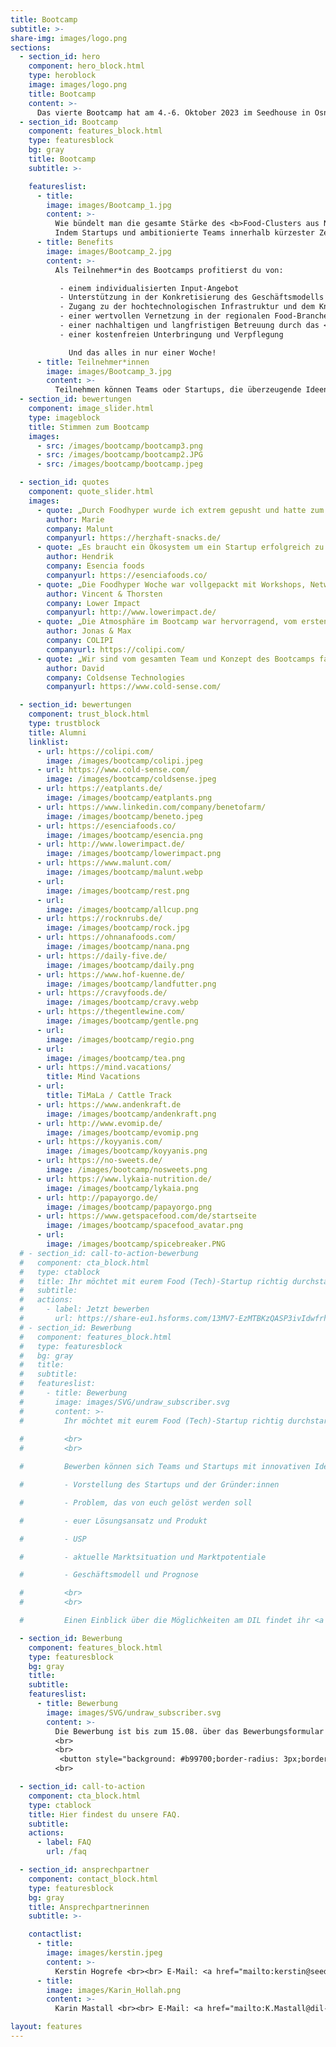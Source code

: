 ```yaml
---
title: Bootcamp
subtitle: >-
share-img: images/logo.png
sections:
  - section_id: hero
    component: hero_block.html
    type: heroblock
    image: images/logo.png
    title: Bootcamp
    content: >-
      Das vierte Bootcamp hat am 4.-6. Oktober 2023 im Seedhouse in Osnabrück und am Deutschen Institut für Lebensmitteltechnik in Quakenbrück stattgefunden.
  - section_id: Bootcamp
    component: features_block.html
    type: featuresblock
    bg: gray
    title: Bootcamp
    subtitle: >-

    featureslist:
      - title:
        image: images/Bootcamp_1.jpg
        content: >-
          Wie bündelt man die gesamte Stärke des <b>Food-Clusters aus Niedersachsen</b> in einer Woche? 
          Indem Startups und ambitionierte Teams innerhalb kürzester Zeit <b>Zugang zur hochtechnologischen Infrastruktur</b> und zum <b>Know-How</b> des Deutschen Instituts für Lebensmitteltechnik erhalten und von den Startup-Erfahrungen und dem Netzwerk des <a href="https://www.seedhouse.de/">Seedhouse</a> und der darum versammelten 34 Unternehmen aus der gesamten Lebensmittelwertschöpfungskette profitieren.
      - title: Benefits
        image: images/Bootcamp_2.jpg
        content: >-
          Als Teilnehmer*in des Bootcamps profitierst du von:

           - einem individualisierten Input-Angebot
           - Unterstützung in der Konkretisierung des Geschäftsmodells sowie der Kommerzialisierung
           - Zugang zu der hochtechnologischen Infrastruktur und dem Knowhow des <a href="https://www.dil-ev.de/">DIL</a>
           - einer wertvollen Vernetzung in der regionalen Food-Branche
           - einer nachhaltigen und langfristigen Betreuung durch das <a href="https://www.seedhouse.de/">Seedhouse</a> und das DIL
           - einer kostenfreien Unterbringung und Verpflegung

             Und das alles in nur einer Woche!
      - title: Teilnehmer*innen
        image: images/Bootcamp_3.jpg
        content: >-
          Teilnehmen können Teams oder Startups, die überzeugende Ideen/ Prototypen für Innovationen im Lebensmittelsektor mitbringen.
  - section_id: bewertungen
    component: image_slider.html
    type: imageblock
    title: Stimmen zum Bootcamp
    images:
      - src: /images/bootcamp/bootcamp3.png
      - src: /images/bootcamp/bootcamp2.JPG
      - src: /images/bootcamp/bootcamp.jpeg

  - section_id: quotes
    component: quote_slider.html
    images:
      - quote: „Durch Foodhyper wurde ich extrem gepusht und hatte zum ersten Mal das Gefühl einer rundum Unterstützung. Der Austausch mit den anderen StartUps war auf Augenhöhe und super Supportive wodurch die Woche über eine sehr angenehme Atmosphäre geherrscht hat. Foodhyper hat mich jeden Tag aus meiner Komfortzone herausgeholt - und das war toll!“
        author: Marie
        company: Malunt
        companyurl: https://herzhaft-snacks.de/
      - quote: „Es braucht ein Ökosystem um ein Startup erfolgreich zu machen. Der FoodHyper baut eine Brücke in Deutschlands größtes Food-Ökosystem Osnabrück.“
        author: Hendrik
        company: Esencia foods
        companyurl: https://esenciafoods.co/
      - quote: „Die Foodhyper Woche war vollgepackt mit Workshops, Networking und jede Menge individueller Input. Wir empfehlen jedem Food Startup diese tollen Möglichkeiten wahrzunehmen und sich für das Foodhyper Programm zu bewerben.“
        author: Vincent & Thorsten
        company: Lower Impact
        companyurl: http://www.lowerimpact.de/
      - quote: „Die Atmosphäre im Bootcamp war hervorragend, vom ersten Tag an war der Austausch mit Gleichgesinnten fruchtbar, wobei der Spaß nicht zu kurz kam. Besonders wertvoll waren für uns die Gespräche mit den Expert*innen des DILs, die auch nach dem Bootcamp weitergeführt wurden.“
        author: Jonas & Max
        company: COLIPI
        companyurl: https://colipi.com/
      - quote: „Wir sind vom gesamten Team und Konzept des Bootcamps fasziniert. Es war eine intensive und lernreiche Woche, die uns nach vorne bewegt hat.“
        author: David
        company: Coldsense Technologies
        companyurl: https://www.cold-sense.com/

  - section_id: bewertungen
    component: trust_block.html
    type: trustblock
    title: Alumni
    linklist:
      - url: https://colipi.com/
        image: /images/bootcamp/colipi.jpeg
      - url: https://www.cold-sense.com/
        image: /images/bootcamp/coldsense.jpeg
      - url: https://eatplants.de/
        image: /images/bootcamp/eatplants.png
      - url: https://www.linkedin.com/company/benetofarm/
        image: /images/bootcamp/beneto.jpeg
      - url: https://esenciafoods.co/
        image: /images/bootcamp/esencia.png
      - url: http://www.lowerimpact.de/
        image: /images/bootcamp/lowerimpact.png
      - url: https://www.malunt.com/
        image: /images/bootcamp/malunt.webp
      - url:
        image: /images/bootcamp/rest.png
      - url:
        image: /images/bootcamp/allcup.png
      - url: https://rocknrubs.de/
        image: /images/bootcamp/rock.jpg
      - url: https://ohnanafoods.com/
        image: /images/bootcamp/nana.png
      - url: https://daily-five.de/
        image: /images/bootcamp/daily.png
      - url: https://www.hof-kuenne.de/
        image: /images/bootcamp/landfutter.png
      - url: https://cravyfoods.de/
        image: /images/bootcamp/cravy.webp
      - url: https://thegentlewine.com/
        image: /images/bootcamp/gentle.png
      - url:
        image: /images/bootcamp/regio.png
      - url:
        image: /images/bootcamp/tea.png
      - url: https://mind.vacations/
        title: Mind Vacations
      - url:
        title: TiMaLa / Cattle Track
      - url: https://www.andenkraft.de
        image: /images/bootcamp/andenkraft.png
      - url: http://www.evomip.de/
        image: /images/bootcamp/evomip.png
      - url: https://koyyanis.com/
        image: /images/bootcamp/koyyanis.png
      - url: https://no-sweets.de/
        image: /images/bootcamp/nosweets.png
      - url: https://www.lykaia-nutrition.de/
        image: /images/bootcamp/lykaia.png
      - url: http://papayorgo.de/
        image: /images/bootcamp/papayorgo.png
      - url: https://www.getspacefood.com/de/startseite
        image: /images/bootcamp/spacefood_avatar.png
      - url:
        image: /images/bootcamp/spicebreaker.PNG
  # - section_id: call-to-action-bewerbung
  #   component: cta_block.html
  #   type: ctablock
  #   title: Ihr möchtet mit eurem Food (Tech)-Startup richtig durchstarten?
  #   subtitle:
  #   actions:
  #     - label: Jetzt bewerben
  #       url: https://share-eu1.hsforms.com/13MV7-EzMTBKzQASP3ivIdwfrh1z
  # - section_id: Bewerbung
  #   component: features_block.html
  #   type: featuresblock
  #   bg: gray
  #   title:
  #   subtitle:
  #   featureslist:
  #     - title: Bewerbung
  #       image: images/SVG/undraw_subscriber.svg
  #       content: >-
  #         Ihr möchtet mit eurem Food (Tech)-Startup richtig durchstarten? Dann <a href="https://share-eu1.hsforms.com/13MV7-EzMTBKzQASP3ivIdwfrh1z"><b>bewerbt</b></a> euch bis zum 6. August für das kommende Bootcamp! 
          
  #         <br>
  #         <br>

  #         Bewerben können sich Teams und Startups mit innovativen Ideen rund um den Food-(Tech-) Bereich. Die Bewerbung erfolgt über das <a href="/documents/2023_FoodHyper_Bootcamp_2_Bewerbungsformular.pdf" target="_blank">Bewerbungsformular</a> sowie Einsendung eures Pitch Decks, in dem ihr folgende Punkte überzeugend darstellt:

  #         - Vorstellung des Startups und der Gründer:innen

  #         - Problem, das von euch gelöst werden soll

  #         - euer Lösungsansatz und Produkt

  #         - USP

  #         - aktuelle Marktsituation und Marktpotentiale

  #         - Geschäftsmodell und Prognose

  #         <br>
  #         <br>

  #         Einen Einblick über die Möglichkeiten am DIL findet ihr <a href="/documents/DIL_Portfolio.pdf" target="_blank">hier</a>.

  - section_id: Bewerbung
    component: features_block.html
    type: featuresblock
    bg: gray
    title:
    subtitle:
    featureslist:
      - title: Bewerbung
        image: images/SVG/undraw_subscriber.svg
        content: >- 
          Die Bewerbung ist bis zum 15.08. über das Bewerbungsformular möglich:
          <br>
          <br>
           <button style="background: #b99700;border-radius: 3px;border: 2px solid #b99700;box-sizing: border-box;color: #fff;display: inline-block;font-size: 16px;height: 2.5em;line-height: 1.5;padding: 0.5em 30px;-webkit-transition: opacity 0.15s ease-in-out;transition: opacity 0.15s ease-in-out;font-size: 16px;padding: 0.25em 15px;" href="https://share-eu1.hsforms.com/1G3LUep1KQwiJ8n7AS4f4gwfrh1z";>Bewerben</button>
          <br>

  - section_id: call-to-action
    component: cta_block.html
    type: ctablock
    title: Hier findest du unsere FAQ.
    subtitle:
    actions:
      - label: FAQ
        url: /faq

  - section_id: ansprechpartner
    component: contact_block.html
    type: featuresblock
    bg: gray
    title: Ansprechpartnerinnen
    subtitle: >-

    contactlist:
      - title:
        image: images/kerstin.jpeg
        content: >-
          Kerstin Hogrefe <br><br> E-Mail: <a href="mailto:kerstin@seedhouse.de ">kerstin@seedhouse.de  </a> <br><br> Tel.: 0151 67965973
      - title:
        image: images/Karin_Hollah.png
        content: >-
          Karin Mastall <br><br> E-Mail: <a href="mailto:K.Mastall@dil-ev.de">K.Mastall@dil-ev.de </a>  <br><br> Tel.: 05431 183 292

layout: features
---
```

